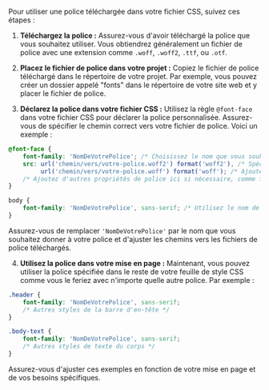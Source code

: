 Pour utiliser une police téléchargée dans votre fichier CSS, suivez ces étapes :

1. **Téléchargez la police :** Assurez-vous d'avoir téléchargé la police que vous souhaitez utiliser. Vous obtiendrez généralement un fichier de police avec une extension comme `.woff`, `.woff2`, `.ttf`, ou `.otf`.

2. **Placez le fichier de police dans votre projet :** Copiez le fichier de police téléchargé dans le répertoire de votre projet. Par exemple, vous pouvez créer un dossier appelé "fonts" dans le répertoire de votre site web et y placer le fichier de police.

3. **Déclarez la police dans votre fichier CSS :** Utilisez la règle `@font-face` dans votre fichier CSS pour déclarer la police personnalisée. Assurez-vous de spécifier le chemin correct vers votre fichier de police. Voici un exemple :

```css
@font-face {
    font-family: 'NomDeVotrePolice'; /* Choisissez le nom que vous souhaitez utiliser pour votre police */
    src: url('chemin/vers/votre-police.woff2') format('woff2'), /* Spécifiez le chemin vers le fichier de police et son format */
         url('chemin/vers/votre-police.woff') format('woff'); /* Ajoutez des formats supplémentaires si nécessaire */
    /* Ajoutez d'autres propriétés de police ici si nécessaire, comme font-weight, font-style, etc. */
}

body {
    font-family: 'NomDeVotrePolice', sans-serif; /* Utilisez le nom de votre police dans la pile de polices, suivi d'une police de secours générique */
}
```

Assurez-vous de remplacer `'NomDeVotrePolice'` par le nom que vous souhaitez donner à votre police et d'ajuster les chemins vers les fichiers de police téléchargés.

4. **Utilisez la police dans votre mise en page :** Maintenant, vous pouvez utiliser la police spécifiée dans le reste de votre feuille de style CSS comme vous le feriez avec n'importe quelle autre police. Par exemple :

```css
.header {
    font-family: 'NomDeVotrePolice', sans-serif;
    /* Autres styles de la barre d'en-tête */
}

.body-text {
    font-family: 'NomDeVotrePolice', sans-serif;
    /* Autres styles de texte du corps */
}
```

Assurez-vous d'ajuster ces exemples en fonction de votre mise en page et de vos besoins spécifiques.